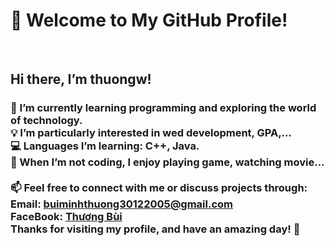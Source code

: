 <h1>👋 Welcome to My GitHub Profile!</h1> <br>
<h2>Hi there, I’m thuongw!</h2>

<h3>🌱 I’m currently learning programming and exploring the world of technology. <br>
💡 I’m particularly interested in wed development, GPA,... <br>
💻 Languages I’m learning: C++, Java. <br>
🎸 When I’m not coding, I enjoy playing game, watching movie... <br> <br>
📫 Feel free to connect with me or discuss projects through: <br>
Email: <a href= "mailto:buiminhthuong30122005@gmail.com">buiminhthuong30122005@gmail.com</a> <br>
FaceBook: <a href="https://www.facebook.com/thuong.bui.444977">Thương Bùi</a> <br>
Thanks for visiting my profile, and have an amazing day! 🌟</h3>
